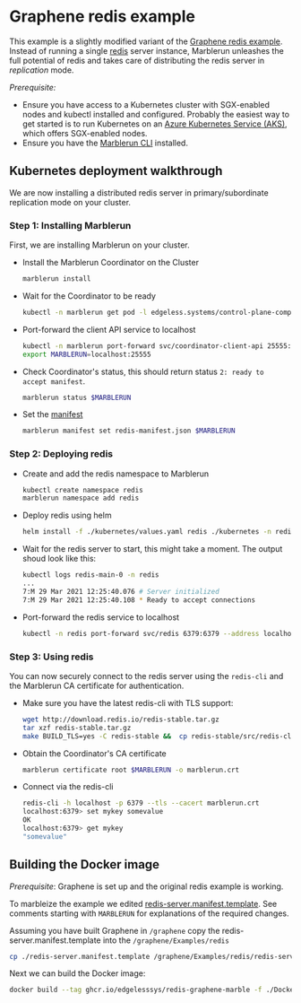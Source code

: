 # Graphene redis example

This example is a slightly modified variant of the [Graphene redis example](https://github.com/oscarlab/graphene/tree/master/Examples/redis).
Instead of running a single [redis](https://redis.io/) server instance, Marblerun unleashes the full potential of redis and takes care of distributing the redis server in *replication* mode.

*Prerequisite:*
* Ensure you have access to a Kubernetes cluster with SGX-enabled nodes and kubectl installed and configured. Probably the easiest way to get started is to run Kubernetes on an [Azure Kubernetes Service (AKS)](https://docs.microsoft.com/en-us/azure/confidential-computing/confidential-nodes-aks-get-started), which offers SGX-enabled nodes.
* Ensure you have the [Marblerun CLI](https://www.marblerun.sh/docs/getting-started/cli/) installed.

## Kubernetes deployment walkthrough

We are now installing a distributed redis server in primary/subordinate replication mode on your cluster.

### Step 1: Installing Marblerun

First, we are installing Marblerun on your cluster.

* Install the Marblerun Coordinator on the Cluster

    ```bash
    marblerun install
    ```

* Wait for the Coordinator to be ready

    ```bash
    kubectl -n marblerun get pod -l edgeless.systems/control-plane-component=coordinator -o jsonpath="{.items[0].status.phase}"
    ```

* Port-forward the client API service to localhost

    ```bash
    kubectl -n marblerun port-forward svc/coordinator-client-api 25555:25555 --address localhost >/dev/null &
    export MARBLERUN=localhost:25555
    ```

* Check Coordinator's status, this should return status `2: ready to accept manifest`.

    ```bash
    marblerun status $MARBLERUN
    ```

* Set the [manifest](redis-manifest.json)

    ```bash
    marblerun manifest set redis-manifest.json $MARBLERUN
    ```

### Step 2: Deploying redis

* Create and add the redis namespace to Marblerun

    ```bash
    kubectl create namespace redis
    marblerun namespace add redis
    ```

* Deploy redis using helm

    ```bash
    helm install -f ./kubernetes/values.yaml redis ./kubernetes -n redis
    ```

* Wait for the redis server to start, this might take a moment. The output shoud look like this:

    ```bash
    kubectl logs redis-main-0 -n redis
    ...
    7:M 29 Mar 2021 12:25:40.076 # Server initialized
    7:M 29 Mar 2021 12:25:40.108 * Ready to accept connections
    ```

* Port-forward the redis service to localhost

    ```bash
    kubectl -n redis port-forward svc/redis 6379:6379 --address localhost >/dev/null &
    ```

### Step 3: Using redis

You can now securely connect to the redis server using the `redis-cli` and the Marblerun CA certificate for authentication.

* Make sure you have the latest redis-cli with TLS support:

    ```bash
    wget http://download.redis.io/redis-stable.tar.gz
    tar xzf redis-stable.tar.gz
    make BUILD_TLS=yes -C redis-stable &&  cp redis-stable/src/redis-cli /usr/local/bin
    ```

* Obtain the Coordinator's CA certificate

    ```bash
    marblerun certificate root $MARBLERUN -o marblerun.crt
    ```

* Connect via the redis-cli

    ```bash
    redis-cli -h localhost -p 6379 --tls --cacert marblerun.crt
    localhost:6379> set mykey somevalue
    OK
    localhost:6379> get mykey
    "somevalue"
    ```

## Building the Docker image

*Prerequisite*: Graphene is set up and the original redis example is working.

To marbleize the example we edited [redis-server.manifest.template](redis-server.manifest.template). See comments starting with `MARBLERUN` for explanations of the required changes.

Assuming you have built Graphene in `/graphene` copy the redis-server.manifest.template into the `/graphene/Examples/redis`

```bash
cp ./redis-server.manifest.template /graphene/Examples/redis/redis-server.manifest.template
```

Next we can build the Docker image:

```bash
docker build --tag ghcr.io/edgelesssys/redis-graphene-marble -f ./Dockerfile /graphene
```

